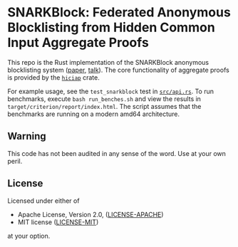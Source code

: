 # SNARKBlock: Federated Anonymous Blocklisting from Hidden Common Input Aggregate Proofs

This repo is the Rust implementation of the SNARKBlock anonymous blocklisting system ([paper](https://eprint.iacr.org/2021/1577), [talk](https://www.youtube.com/watch?v=XIBFdmyL4kU)). The core functionality of aggregate proofs is provided by the [`hiciap`](https://github.com/rozbb/hiciap) crate.

For example usage, see the `test_snarkblock` test in [`src/api.rs`](src/api.rs). To run benchmarks, execute `bash run_benches.sh` and view the results in `target/criterion/report/index.html`. The script assumes that the benchmarks are running on a modern amd64 architecture.

Warning
-------

This code has not been audited in any sense of the word. Use at your own peril.

License
-------

Licensed under either of

 * Apache License, Version 2.0, ([LICENSE-APACHE](LICENSE-APACHE))
 * MIT license ([LICENSE-MIT](LICENSE-MIT))

at your option.
